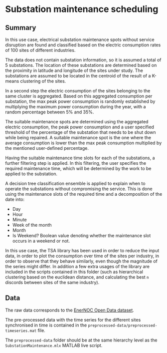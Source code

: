 # Substation maintenance scheduling

## Summary
In this use case, electrical substation maintenance spots without service disruption are found and classified based on the electric consumption rates of 100 sites of different industries.

The data does not contain substation information, so it is assumed a total of 5 substations. The location of these substations are determined based on the proximity in latitude and longitude of the sites under study. The substations are assumed to be located in the centroid of the result of a K-means clustering of the sites.

In a second step the electric consumption of the sites belonging to the same cluster is aggregated. Based on this aggregated consumption per substation, the max peak power consumption is randomly established by multiplying the maximum power consumption during the year, with a random percentage between 5% and 35%.

The suitable maintenance spots are determined using the aggregated electric consumption, the peak power consumption and a user specified threshold of the percentage of the substation that needs to be shut down while being repaired. A suitable maintenance spot is the one where the average consumption is lower than the max peak consumption multiplied by the mentioned user-defined percentage.

Having the suitable maintenance time slots for each of the substations, a further filtering step is applied. In this filtering, the user specifies the required maintenance time, which will be determined by the work to be applied to the substation.

A decision tree classification ensemble is applied to explain when to operate the substations without compromising the service. This is done using the maintenance slots of the required time and a decomposition of the date into:

* Day
* Hour
* Minute
* Week of the month
* Month
* Is Weekend? Boolean value denoting whether the maintenance slot occurs in a weekend or not.

In this use case, the TSA library has been used in order to reduce the input data, in order to plot the consumption over time of the sites per industry, in order to observe that they behave similarly, even though the magnitude of the series might differ. In addition a few extra usages of the library are included in the scripts contained in this folder (such as hierarchical clustering based on the euclidean distance, and calculating the best `n` discords between sites of the same industry).

## Data
The raw data corresponds to the [EnerNOC Open Data dataset](https://open-enernoc-data.s3.amazonaws.com/anon/index.html).

The pre-processed data with the time series for the different sites synchronised in time is contained in the `preprocessed-data/preprocessed-timeseries.mat` file.

The `preprocessed-data` folder should be at the same hierarchy level as the `SubstationMaintenance.mlx` MATLAB live script.
